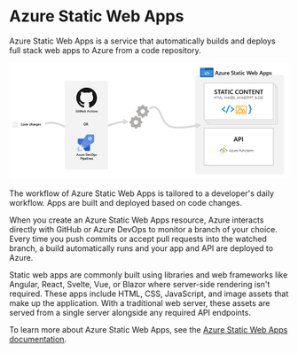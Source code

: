 # Azure Static Web Apps

Azure Static Web Apps is a service that automatically builds and deploys full stack web apps to Azure from a code repository.

![](./img/azure-static-web-apps-overview.png)

The workflow of Azure Static Web Apps is tailored to a developer's daily workflow. Apps are built and deployed based on code changes.

When you create an Azure Static Web Apps resource, Azure interacts directly with GitHub or Azure DevOps to monitor a branch of your choice. Every time you push commits or accept pull requests into the watched branch, a build automatically runs and your app and API are deployed to Azure.

Static web apps are commonly built using libraries and web frameworks like Angular, React, Svelte, Vue, or Blazor where server-side rendering isn't required. These apps include HTML, CSS, JavaScript, and image assets that make up the application. With a traditional web server, these assets are served from a single server alongside any required API endpoints.

To learn more about Azure Static Web Apps, see the [Azure Static Web Apps documentation](https://docs.microsoft.com/azure/static-web-apps/overview).
